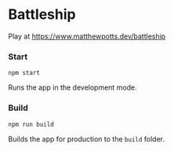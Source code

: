 # Battleship

Play at https://www.matthewpotts.dev/battleship

### Start

`npm start`

Runs the app in the development mode.

### Build

`npm run build`

Builds the app for production to the `build` folder.
